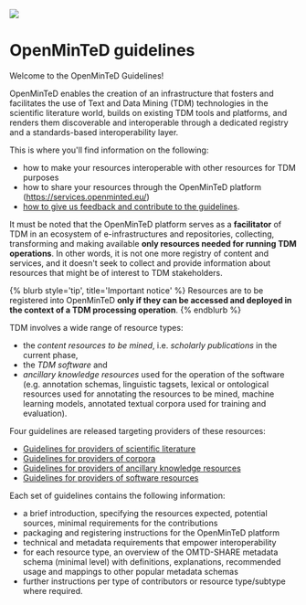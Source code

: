 ![](/assets/OpenMINTED_Tag_Color_small.png)

# OpenMinTeD guidelines

Welcome to the OpenMinTeD Guidelines!

OpenMinTeD enables the creation of an infrastructure that fosters and facilitates the use of Text and Data Mining (TDM) technologies in the scientific literature world, builds on existing TDM tools and platforms, and renders them discoverable and interoperable through a dedicated registry and a standards-based interoperability layer.

This is where you'll find information on the following:

* how to make your resources interoperable with other resources for TDM purposes
* how to share your resources through the OpenMinTeD platform \(https://services.openminted.eu/)
* [how to give us feedback and contribute to the guidelines](/contributing-to-the-guidelines.md).

It must be noted that the OpenMinTeD platform serves as a **facilitator** of TDM in an ecosystem of e-infrastructures and repositories, collecting, transforming and making available **only resources needed for running TDM operations**. In other words, it is not one more registry of content and services, and it doesn't seek to collect and provide information about resources that might be of interest to TDM stakeholders.

{% blurb style='tip', title='Important notice' %}
Resources are to be registered into OpenMinTeD **only if they can be accessed and deployed in the context of a TDM processing operation**.
{% endblurb %}

TDM involves a wide range of resource types:

* the _content resources to be mined_, i.e. _scholarly publications_ in the current phase,
* the _TDM software_ and
* _ancillary knowledge resources_ used for the operation of the software \(e.g. annotation schemas, linguistic tagsets, lexical or ontological resources used for annotating the resources to be mined, machine learning models, annotated textual corpora used for training and evaluation\).

Four guidelines are released targeting providers of these resources:

* [Guidelines for providers of scientific literature](/guidelines_for_providers_of_publications/README.md)
* [Guidelines for providers of corpora](/guidelines_for_providers_of_corpora/README.md)
* [Guidelines for providers of ancillary knowledge resources](/guidelines_for_providers_of_ancillary_resources/README.md)
* [Guidelines for providers of software resources](/guidelines_for_providers_of_sw_resources/README.md)



Each set of guidelines contains the following information:

* a brief introduction, specifying the resources expected, potential sources, minimal requirements for the contributions
* packaging and registering instructions for the OpenMinTeD platform
* technical and metadata requirements that empower interoperability
* for each resource type, an overview of the OMTD-SHARE metadata schema \(minimal level\) with definitions, explanations, recommended usage and mappings to other popular  metadata schemas
* further instructions per type of contributors or resource type/subtype where required.

